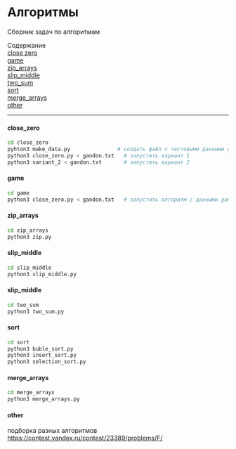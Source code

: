 # Алгоритмы

Сборник задач по алгоритмам

Содержание  
[close zero](#close_zero)  
[game](#game)  
[zip_arrays](#zip_arrays)  
[slip_middle](#slip_middle)  
[two_sum](#two_sum)  
[sort](#sort)  
[merge_arrays](#merge_arrays)  
[other](#other)  

<hr/>

#### close_zero

```bash
cd close_zero
pyhton3 make_data.py               # создать файл с тестовыми данными gandon.txt
python3 close_zero.py < gandon.txt   # запустить вариант 1
python3 variant_2 < gandon.txt       # запустить вариант 2
```

#### game

```bash
cd game
python3 close_zero.py < gandon.txt   # запустить алгоритм с данными gandon.txt
```

#### zip_arrays

```bash
cd zip_arrays
python3 zip.py
```

#### slip_middle

```bash
cd slip_middle
python3 slip_middle.py
```

#### slip_middle

```bash
cd two_sum
python3 two_sum.py
```

#### sort

```bash
cd sort
python3 buble_sort.py
python3 insert_sort.py
python3 selection_sort.py
```

#### merge_arrays

```bash
cd merge_arrays
python3 merge_arrays.py
```

#### other

подборка разных алгоритмов  
https://contest.yandex.ru/contest/23389/problems/F/
